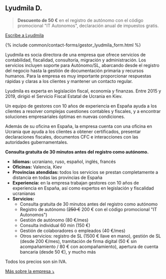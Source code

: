 ## Lyudmila D.

> **Descuento de 50 €** en el registro de autónomo con el código promocional "IT Autonomos", declaración anual de
> impuestos gratis.

<a href="#" class="btn-contact-gestor" onclick="contactGestorLyudmila(); return false;">Escribe a Lyudmila</a>

{% include common/contact-forms/gestor_lyudmila_form.html %}

Lyudmila es socia directora de una empresa que ofrece servicios de contabilidad, fiscalidad, consultoría, migración y
administración. Los servicios incluyen soporte para Autónomo/SL, abarcando desde el registro del negocio hasta la gestión
de documentación primaria y recursos humanos. Para la empresa es muy importante proporcionar respuestas rápidas y claras
a los clientes y mantener un contacto regular.

Lyudmila es experta en legislación fiscal, economía y finanzas. Entre 2015 y 2019, dirigió el Servicio Fiscal Estatal de
Ucrania en Kiev.

Un equipo de gestores con 10 años de experiencia en España ayuda a los clientes a resolver complejas cuestiones
contables y fiscales, y a encontrar soluciones empresariales óptimas en nuevas condiciones.

Además de su oficina en España, la empresa cuenta con una oficina en Ucrania que ayuda a los clientes a obtener
certificados, presentar declaraciones fiscales, documentos CFC e interacciones con las autoridades gubernamentales.

**Consulta gratuita de 30 minutos antes del registro como autónomo.**

- **Idiomas:** ucraniano, ruso, español, inglés, francés
- **Oficinas:** Valencia, Kiev
- **Provincias atendidas:** todos los servicios se prestan completamente a distancia en todas las provincias de España
- **Experiencia:** en la empresa trabajan gestores con 10 años de experiencia en España, así como expertos en
  legislación y fiscalidad ucranianas
- **Servicios:**
    - Consulta gratuita de 30 minutos antes del registro como autónomo
    - Registro de autónomo (<s>250 €</s> 200 € con el código promocional "IT Autonomos")
    - Gestión de autónomo (80 €/mes)
    - Consulta individual 60 min (150 €)
    - Gestión de colaboradores o empleados (40 €/mes)
    - Otros servicios: registro de SL (1500 € llave en mano), gestión de SL (desde 200 €/mes), tramitación de firma
      digital (50 € sin acompañamiento / 80 € con acompañamiento), apertura de cuenta bancaria (desde 50 €), y mucho más

Todos los precios son sin IVA.

<a href="#" id="detailsLinkLyudmilaD" onclick="toggleDetailsLyudmilaD(); return false;">Más sobre la empresa ⤵</a>

<div id="hiddenContentLyudmilaD" style="display: none; margin-top: 10px;">
<ul>
  <li><strong>Plantilla:</strong> hasta 10 empleados</li>
  <li><strong>Educación:</strong>
    <ul>
      <li>Todos los empleados tienen educación superior en áreas relevantes (derecho, economía, finanzas)</li>
      <li>Lyudmila: Economista Honorífica de Ucrania (2017), graduada MBA de Edinburgh Business School (2020), Doctora por la Universidad Nacional Taras Shevchenko de Kiev (2021)</li>
      <li>Anatolii (cofundador de la empresa): Instituto Gilabert de Centelles, especialización en "Administración y finanzas" (2018), miembro de la asociación madrileña "Asesores Excelentes"</li>
    </ul>
  </li>
  <li><strong>Certificado digital:</strong> el gestor presenta informes utilizando su propio certificado, que usted autoriza a través del portal de la agencia tributaria</li>
  <li><strong>Responsabilidad:</strong> seguro que cubre daños en caso de error del gestor (Catalana Occidente N de póliza 8-6.371.558-N)</li>
</ul>
</div>

<script>
  function toggleDetailsLyudmilaD() {
    const content = document.getElementById('hiddenContentLyudmilaD');
    const link = document.getElementById('detailsLinkLyudmilaD');
    if (content.style.display === 'none') {
      content.style.display = 'block';
      link.textContent = 'Más sobre la empresa ⤴';
    } else {
      content.style.display = 'none';
      link.textContent = 'Más sobre la empresa ⤵';
    }
  }
</script> 
